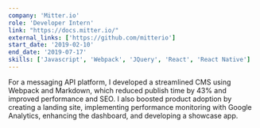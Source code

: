 ```yaml
---
company: 'Mitter.io'
role: 'Developer Intern'
link: "https://docs.mitter.io/"
external_links: ['https://github.com/mitterio']
start_date: '2019-02-10'
end_date: '2019-07-17'
skills: ['Javascript', 'Webpack', 'JQuery', 'React', 'React Native']
---
```

For a messaging API platform, I developed a streamlined CMS using Webpack and Markdown, which reduced publish time by 43% and improved performance and SEO. I also boosted product adoption by creating a landing site, implementing performance monitoring with Google Analytics, enhancing the dashboard, and developing a showcase app.